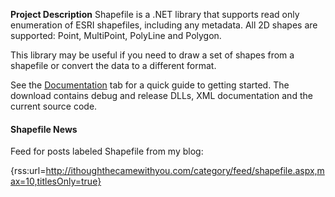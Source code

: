 **Project Description**
Shapefile is a .NET library that supports read only enumeration of ESRI shapefiles, including any metadata. All 2D shapes are supported: Point, MultiPoint, PolyLine and Polygon. 

This library may be useful if you need to draw a set of shapes from a shapefile or convert the data to a different format.

See the [Documentation](Documentation) tab for a quick guide to getting started. The download contains debug and release DLLs, XML documentation and the current source code.

#### Shapefile News
Feed for posts labeled Shapefile from my blog:

{rss:url=http://ithoughthecamewithyou.com/category/feed/shapefile.aspx,max=10,titlesOnly=true}

